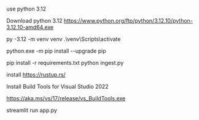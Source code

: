use python 3.12

Download python 3.12 
https://www.python.org/ftp/python/3.12.10/python-3.12.10-amd64.exe

py -3.12 -m venv venv
.\venv\Scripts\activate

python.exe -m pip install --upgrade pip

pip install -r requirements.txt
python ingest.py

install https://rustup.rs/

Install Build Tools for Visual Studio 2022

https://aka.ms/vs/17/release/vs_BuildTools.exe

streamlit run app.py
